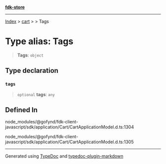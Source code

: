 [**fdk-store**](../../../README.md)
***

[Index](../../../API.md) > [cart](../../README.md) > [<internal>](../README.md) > Tags

# Type alias: Tags

> **Tags**: `object`

## Type declaration

### `tags`

> `optional` **tags**: `any`

## Defined In

node\_modules/@gofynd/fdk-client-javascript/sdk/application/Cart/CartApplicationModel.d.ts:1304

node\_modules/@gofynd/fdk-client-javascript/sdk/application/Cart/CartApplicationModel.d.ts:1305

***
Generated using [TypeDoc](https://typedoc.org/) and [typedoc-plugin-markdown](https://www.npmjs.com/package/typedoc-plugin-markdown)
